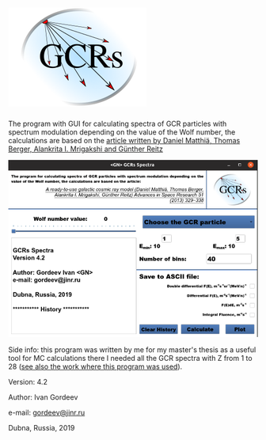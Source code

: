 # ![GCRs Spectra](https://github.com/GordoNice/GCRs_Spectra/blob/master/Logo.svg "GCRs Spectra Logo")

The program with GUI for calculating spectra of GCR particles with spectrum modulation
depending on the value of the Wolf number, the calculations are based on the
[article written by Daniel Matthiä, Thomas Berger, Alankrita I. Mrigakshi and Günther Reitz](https://www.sciencedirect.com/science/article/abs/pii/S0273117712005947) 

![alt text](https://github.com/GordoNice/GCRs_Spectra/blob/master/Screenshot.png "Screenshot of the program window")

Side info: this program was written by me for my master's thesis as a useful tool for MC calculations there I needed all the GCR spectra with Z from 1 to 28 ([see also the work where this program was used](https://link.springer.com/article/10.1007/s12036-020-9620-3)).

Version: 4.2

Author: Ivan Gordeev <GN>

e-mail: gordeev@jinr.ru

Dubna, Russia, 2019
